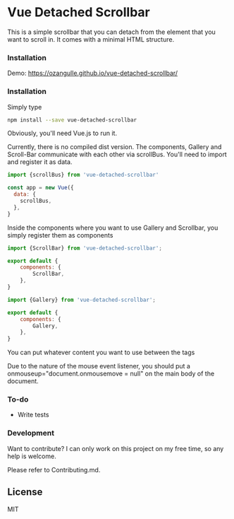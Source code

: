 # Vue Detached Scrollbar

This is a simple scrollbar that you can detach from the element that you want to scroll in. It comes with a minimal HTML structure.

### Installation

Demo: https://ozangulle.github.io/vue-detached-scrollbar/

### Installation

Simply type

```sh
npm install --save vue-detached-scrollbar
```

Obviously, you'll need Vue.js to run it.

Currently, there is no compiled dist version. The components, Gallery and Scroll-Bar communicate with each other via scrollBus. 
You'll need to import and register it as data.

```javascript
import {scrollBus} from 'vue-detached-scrollbar'

const app = new Vue({
  data: {
    scrollBus,
  },
}
```

Inside the components where you want to use Gallery and Scrollbar, you simply register them as components

```javascript
import {ScrollBar} from 'vue-detached-scrollbar';

export default {
    components: {
        ScrollBar,
    },
}
```

```javascript
import {Gallery} from 'vue-detached-scrollbar';

export default {
    components: {
        Gallery,
    },
}
```

You can put whatever content you want to use between the tags <gallery> </gallery>

Due to the nature of the mouse event listener, you should put a onmouseup="document.onmousemove = null" on the main body of the document.


### To-do

* Write tests

### Development

Want to contribute? I can only work on this project on my free time, so any help is welcome.

Please refer to Contributing.md.


License
----

MIT

